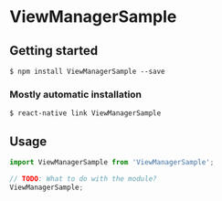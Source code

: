 # ViewManagerSample

## Getting started

`$ npm install ViewManagerSample --save`

### Mostly automatic installation

`$ react-native link ViewManagerSample`

## Usage
```javascript
import ViewManagerSample from 'ViewManagerSample';

// TODO: What to do with the module?
ViewManagerSample;
```
